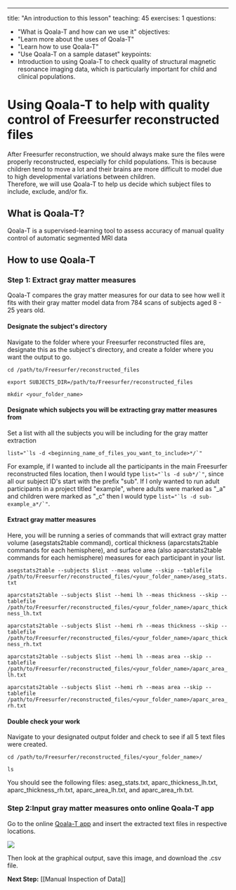 ---
title: "An introduction to this lesson"
teaching: 45
exercises: 1
questions:
- "What is Qoala-T and how can we use it"
objectives:
- "Learn more about the uses of Qoala-T"
- "Learn how to use Qoala-T"
- "Use Qoala-T on a sample dataset"
keypoints:
- Introduction to using Qoala-T to check quality of structural magnetic resonance imaging data, which is particularly important for child and clinical  populations.
# Using Qoala-T to help with quality control of Freesurfer reconstructed files

After Freesurfer reconstruction, we should always make sure the files were properly reconstructed, especially for child populations.  This is because children tend to move a lot and
their brains are more difficult to model due to high developmental variations between children.  
Therefore, we will use Qoala-T to help us decide which subject files to include, exclude, and/or fix.

## What is Qoala-T?
Qoala-T is a supervised-learning tool to assess accuracy of manual quality control of automatic segmented MRI data

## How to use Qoala-T

### Step 1: Extract gray matter measures

Qoala-T compares the gray matter measures for our data to see how well it fits with their gray matter model data from 784 scans of subjects aged 8 - 25 years old. 


#### Designate the subject's directory

Navigate to the folder where your Freesurfer reconstructed files are, designate this as the subject's directory, and create a folder where you want the output to go.

```cd /path/to/Freesurfer/reconstructed_files```

```export SUBJECTS_DIR=/path/to/Freesurfer/reconstructed_files```

```mkdir <your_folder_name>```

#### Designate which subjects you will be extracting gray matter measures from

Set a list with all the subjects you will be including for the gray matter extraction

```list="`ls -d <beginning_name_of_files_you_want_to_include>*/`"```

For example, if I wanted to include all the participants in the main Freesurfer reconstructed files location, then I would type ``` list="`ls -d sub*/`" ```, since all our subject ID's start with the prefix "sub". If I only wanted to run adult participants in a project titled "example", where adults were marked as "_a" and children were marked as "_c" then I would type ``` list="`ls -d sub-example_a*/`" ```.

#### Extract gray matter measures
Here, you will be running a series of commands that will extract gray matter volume (asegstats2table command), cortical thickness (aparcstats2table commands for each hemisphere), and surface area (also aparcstats2table commands for each hemisphere) measures for each participant in your list.

```asegstats2table --subjects $list --meas volume --skip --tablefile /path/to/Freesurfer/reconstructed_files/<your_folder_name>/aseg_stats.txt```

```aparcstats2table --subjects $list --hemi lh --meas thickness --skip --tablefile /path/to/Freesurfer/reconstructed_files/<your_folder_name>/aparc_thickness_lh.txt```

```aparcstats2table --subjects $list --hemi rh --meas thickness --skip --tablefile /path/to/Freesurfer/reconstructed_files/<your_folder_name>/aparc_thickness_rh.txt```

```aparcstats2table --subjects $list --hemi lh --meas area --skip --tablefile /path/to/Freesurfer/reconstructed_files/<your_folder_name>/aparc_area_lh.txt```

```aparcstats2table --subjects $list --hemi rh --meas area --skip --tablefile /path/to/Freesurfer/reconstructed_files/<your_folder_name>/aparc_area_rh.txt```

#### Double check your work

Navigate to your designated output folder and check to see if all 5 text files were created.

```cd /path/to/Freesurfer/reconstructed_files/<your_folder_name>/```

```ls```

You should see the following files: aseg_stats.txt, aparc_thickness_lh.txt, aparc_thickness_rh.txt, aparc_area_lh.txt, and aparc_area_rh.txt.

### Step 2:Input gray matter measures onto online Qoala-T app

Go to the online [Qoala-T app](https://qoala-t.shinyapps.io/qoala-t_app/) and insert the extracted text files in respective locations.

![](https://github.com/jlegault/Materials_for_Inspection_of_sMRI_data/blob/master/Images_for_wiki_page/qoala_t_app_inserts.png)

Then look at the graphical output, save this image, and download the .csv file.

**Next Step:** [[Manual Inspection of Data]]
